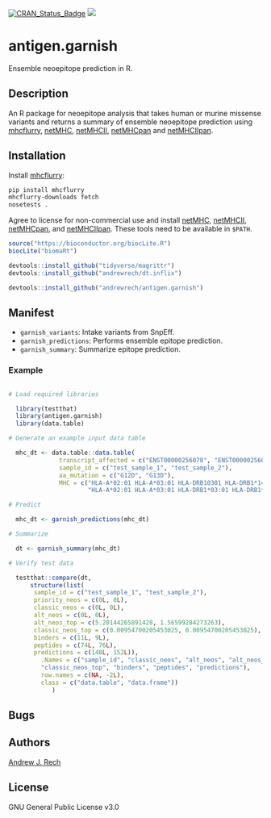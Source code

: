 [![CRAN_Status_Badge](http://www.r-pkg.org/badges/version/antigen.garnish)](http://cran.r-project.org/package=antigen.garnish) ![](https://img.shields.io/badge/build-passing-brightgreen.svg)

# antigen.garnish

Ensemble neoepitope prediction in R.

## Description

An R package for neoepitope analysis that takes human or murine missense variants and returns a summary of ensemble neoepitope prediction using [mhcflurry](https://github.com/hammerlab/mhcflurry), [netMHC](http://www.cbs.dtu.dk/services/NetMHC/), [netMHCII](http://www.cbs.dtu.dk/services/NetMHCII/), [netMHCpan](http://www.cbs.dtu.dk/services/NetMHCpan/) and [netMHCIIpan](http://www.cbs.dtu.dk/services/NetMHCIIpan/).

## Installation

Install [mhcflurry](https://github.com/hammerlab/mhcflurry):

```sh
pip install mhcflurry
mhcflurry-downloads fetch
nosetests .
```

Agree to license for non-commercial use and install [netMHC](http://www.cbs.dtu.dk/services/NetMHC/), [netMHCII](http://www.cbs.dtu.dk/services/NetMHCII/), [netMHCpan](http://www.cbs.dtu.dk/services/NetMHCpan/), and [netMHCIIpan](http://www.cbs.dtu.dk/services/NetMHCIIpan/). These tools need to be available in `$PATH`.


```r
source("https://bioconductor.org/biocLite.R")
biocLite("biomaRt")

devtools::install_github("tidyverse/magrittr")
devtools::install_github("andrewrech/dt.inflix")

devtools::install_github("andrewrech/antigen.garnish")
```

## Manifest

* `garnish_variants`: Intake variants from SnpEff.
* `garnish_predictions`: Performs ensemble epitope prediction.
* `garnish_summary`: Summarize epitope prediction.

### Example

```r

# Load required libraries

  library(testthat)
  library(antigen.garnish)
  library(data.table)

# Generate an example input data table

  mhc_dt <- data.table::data.table(
              transcript_affected = c("ENST00000256078", "ENST00000256078"),
              sample_id = c("test_sample_1", "test_sample_2"),
              aa_mutation = c("G12D", "G13D"),
              MHC = c("HLA-A*02:01 HLA-A*03:01 HLA-DRB10301 HLA-DRB1*14:67",
                      "HLA-A*02:01 HLA-A*03:01 HLA-DRB1*03:01 HLA-DRB1*14:67"))

# Predict

  mhc_dt <- garnish_predictions(mhc_dt)

# Summarize

  dt <- garnish_summary(mhc_dt)

# Verify test data

  testthat::compare(dt,
      structure(list(
       sample_id = c("test_sample_1", "test_sample_2"),
       priority_neos = c(0L, 0L),
       classic_neos = c(0L, 0L),
       alt_neos = c(0L, 0L),
       alt_neos_top = c(5.20144265891428, 1.56599284273263),
       classic_neos_top = c(0.00954700205453025, 0.00954700205453025),
       binders = c(11L, 9L),
       peptides = c(74L, 76L),
       predictions = c(148L, 152L)),
         .Names = c("sample_id", "classic_neos", "alt_neos", "alt_neos_top",
         "classic_neos_top", "binders", "peptides", "predictions"),
         row.names = c(NA, -2L),
         class = c("data.table", "data.frame"))
            )
```

## Bugs

## Authors

[Andrew J. Rech](mailto:andrewrech@gmail.com)

## License

GNU General Public License v3.0